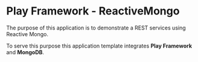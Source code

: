 # Play Framework - ReactiveMongo

The purpose of this application is to demonstrate a REST services using Reactive Mongo.

To serve this purpose this application template integrates **Play Framework** and **MongoDB**.